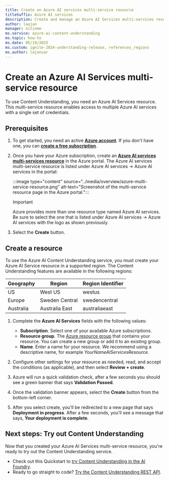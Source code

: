 ```yaml
---
title: Create an Azure AI services multi-service resource
titleSuffix: Azure AI services
description: Create and manage an Azure AI Services multi-services resource for Content Understanding operations
author: laujan
manager: nitinme
ms.service: azure-ai-content-understanding
ms.topic: how-to
ms.date: 05/19/2025
ms.custom: ignite-2024-understanding-release, references_regions
ms.author: lajanuar
---
```


# Create an Azure AI Services multi-service resource


To use Content Understanding, you need an Azure AI Services resource. This multi-service resource enables access to multiple Azure AI services with a single set of credentials.

## Prerequisites

1. To get started, you need an active [**Azure account**](https://azure.microsoft.com/free/cognitive-services/). If you don't have one, you can [**create a free subscription**](https://azure.microsoft.com/free/).

1. Once you have your Azure subscription, create an [**Azure AI services multi-services resource**](https://portal.azure.com/#create/Microsoft.CognitiveServicesAIServices) in the Azure portal. The Azure AI services multi-service resource is listed under Azure AI services → Azure AI services in the portal:

    :::image type="content" source="../media/overview/azure-multi-service-resource.png" alt-text="Screenshot of the multi-service resource page in the Azure portal.":::

    > [!IMPORTANT]
    > Azure provides more than one resource type named Azure AI services. Be sure to select the one that is listed under Azure AI services → Azure AI services with the logo as shown previously.

1. Select the **Create** button.

## Create a resource

To use the Azure AI Content Understanding service, you must create your Azure AI Service resource in a supported region. The Content Understanding features are available in the following regions:

| Geography | Region | Region Identifier |
| --- | --- | --- |
| US | West US | westus |
| Europe | Sweden Central | swedencentral |
| Australia | Australia East | australiaeast |

1. Complete the **Azure AI Services** fields with the following values:

    * **Subscription**. Select one of your available Azure subscriptions.
    * **Resource group**. The [Azure resource group](/azure/cloud-adoption-framework/govern/resource-consistency/resource-access-management#what-is-an-azure-resource-group) that contains your resource. You can create a new group or add it to an existing group.
    * **Name**. Enter a name for your resource. We recommend using a descriptive name, for example *YourNameAIServicesResource*.

1. Configure other settings for your resource as needed, read, and accept the conditions (as applicable), and then select **Review + create**.

1. Azure will run a quick validation check, after a few seconds you should see a green banner that says **Validation Passed**.

1. Once the validation banner appears, select the **Create** button from the bottom-left corner.

1. After you select create, you'll be redirected to a new page that says **Deployment in progress**. After a few seconds, you'll see a message that says, **Your deployment is complete**.
 

## Next steps: Try out Content Understanding

Now that you created your Azure AI Services multi-service resource, you're ready to try out the Content Understanding service.

* Check out this Quickstart to [try Content Understanding in the AI Foundry](../quickstart/use-ai-foundry.md).
* Ready to go straight to code? [Try the Content Understanding REST API](../quickstart/use-rest-api.md).
